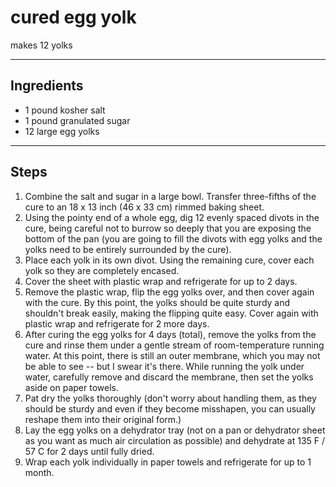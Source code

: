 # cured egg yolk

makes 12 yolks

---

## Ingredients

* 1 pound kosher salt
* 1 pound granulated sugar
* 12 large egg yolks

---

## Steps

1.  Combine the salt and sugar in a large bowl. Transfer three-fifths of the cure to an 18 x 13 inch (46 x 33 cm) rimmed baking sheet.
2.  Using the pointy end of a whole egg, dig 12 evenly spaced divots in the cure, being careful not to burrow so deeply that you are exposing the bottom of the pan (you are going to fill the divots with egg yolks and the yolks need to be entirely surrounded by the cure). 
3.  Place each yolk in its own divot. Using the remaining cure, cover each yolk so they are completely encased.
4.  Cover the sheet with plastic wrap and refrigerate for up to 2 days.
5.  Remove the plastic wrap, flip the egg yolks over, and then cover again with the cure. By this point, the yolks should be quite sturdy and shouldn't break easily, making the flipping quite easy. Cover again with plastic wrap and refrigerate for 2 more days.
6.  After curing the egg yolks for 4 days (total), remove the yolks from the cure and rinse them under a gentle stream of room-temperature running water. At this point, there is still an outer membrane, which you may not be able to see -- but I swear it's there. While running the yolk under water, carefully remove and discard the membrane, then set the yolks aside on paper towels.
7.  Pat dry the yolks thoroughly (don't worry about handling them, as they should be sturdy and even if they become misshapen, you can usually reshape them into their original form.)
8.  Lay the egg yolks on a dehydrator tray (not on a pan or dehydrator sheet as you want as much air circulation as possible) and dehydrate at 135 F / 57 C for 2 days until fully dried.
9.  Wrap each yolk individually in paper towels and refrigerate for up to 1 month. 